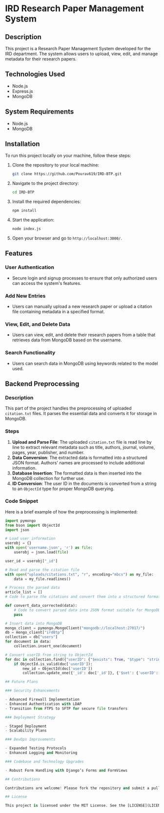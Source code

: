 # IRD Research Paper Management System

## Description

This project is a Research Paper Management System developed for the IRD department. The system allows users to upload, view, edit, and manage metadata for their research papers.

## Technologies Used

- Node.js
- Express.js
- MongoDB

## System Requirements

- Node.js
- MongoDB

## Installation

To run this project locally on your machine, follow these steps:

1. Clone the repository to your local machine:
    ```sh
    git clone https://github.com/Pourav619/IRD-BTP.git
    ```

2. Navigate to the project directory:
    ```sh
    cd IRD-BTP
    ```

3. Install the required dependencies:
    ```sh
    npm install
    ```

4. Start the application:
    ```sh
    node index.js
    ```

5. Open your browser and go to `http://localhost:3000/`.

## Features

### User Authentication

- Secure login and signup processes to ensure that only authorized users can access the system's features.

### Add New Entries

- Users can manually upload a new research paper or upload a citation file containing metadata in a specified format.

### View, Edit, and Delete Data

- Users can view, edit, and delete their research papers from a table that retrieves data from MongoDB based on the username.

### Search Functionality

- Users can search data in MongoDB using keywords related to the model used.

## Backend Preprocessing

### Description

This part of the project handles the preprocessing of uploaded `citation.txt` files. It parses the essential data and converts it for storage in MongoDB.

### Steps

1. **Upload and Parse File**: The uploaded `citation.txt` file is read line by line to extract relevant metadata such as title, authors, journal, volume, pages, year, publisher, and number.
2. **Data Conversion**: The extracted data is formatted into a structured JSON format. Authors' names are processed to include additional information.
3. **Database Insertion**: The formatted data is then inserted into the MongoDB collection for further use.
4. **ID Conversion**: The user ID in the documents is converted from a string to an `ObjectId` type for proper MongoDB querying.

### Code Snippet

Here is a brief example of how the preprocessing is implemented:

```python
import pymongo
from bson import ObjectId
import json

# Load user information
userobj = {}
with open('username.json', 'r') as file:
    userobj = json.load(file)

user_id = userobj["_id"]

# Read and parse the citation file
with open("uploads/citations.txt", "r", encoding="mbcs") as my_file:
    data = my_file.readlines()

# Process the parsed data
article_list = []
# Code to parse the citations and convert them into a structured format

def convert_data_corrected(data):
    # Code to convert parsed data into JSON format suitable for MongoDB
    pass

# Insert data into MongoDB
mongo_client = pymongo.MongoClient("mongodb://localhost:27017/")
db = mongo_client["irdBtp"]
collection = db["users"]
for document in data:
    collection.insert_one(document)

# Convert userID from string to ObjectId
for doc in collection.find({"userID": {"$exists": True, "$type": "string"}}):
    if ObjectId.is_valid(doc['userID']):
        new_id = ObjectId(doc['userID'])
        collection.update_one({'_id': doc['_id']}, {'$set': {'userID': new_id}})

## Future Plans

### Security Enhancements

- Advanced Firewall Implementation
- Enhanced Authentication with LDAP
- Transition from FTPS to SFTP for secure file transfers

### Deployment Strategy

- Staged Deployment
- Scalability Plans

### DevOps Improvements

- Expanded Testing Protocols
- Enhanced Logging and Monitoring

### Codebase and Technology Upgrades

- Robust Form Handling with Django’s Forms and FormViews

## Contributions

Contributions are welcome! Please fork the repository and submit a pull request for review.

## License

This project is licensed under the MIT License. See the [LICENSE](LICENSE) file for details.

